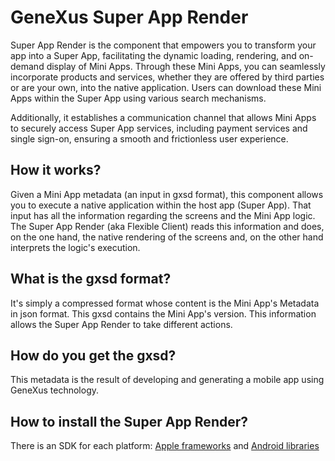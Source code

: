 # GeneXus Super App Render

Super App Render is the component that empowers you to transform your app into a Super App, facilitating the dynamic loading, rendering, and on-demand display of Mini Apps. Through these Mini Apps, you can seamlessly incorporate products and services, whether they are offered by third parties or are your own, into the native application. Users can download these Mini Apps within the Super App using various search mechanisms.

Additionally, it establishes a communication channel that allows Mini Apps to securely access Super App services, including payment services and single sign-on, ensuring a smooth and frictionless user experience.

## How it works?

Given a Mini App metadata (an input in gxsd format), this component allows you to execute a native application within the host app (Super App).
That input has all the information regarding the screens and the Mini App logic. The Super App Render (aka Flexible Client) reads this information and does, on the one hand, the native rendering of the screens and, on the other hand interprets the logic's execution. 

## What is the gxsd format?

It's simply a compressed format whose content is the Mini App's Metadata in json format. This gxsd contains the Mini App's version. This information allows the Super App Render to take different actions. 

## How do you get the gxsd?

This metadata is the result of developing and generating a mobile app using GeneXus technology.

## How to install the Super App Render?
There is an SDK for each platform: [Apple frameworks](iOS/GeneXus%20Frameworks/README.md) and [Android libraries](Android/GeneXus%20Libraries/README.md)
